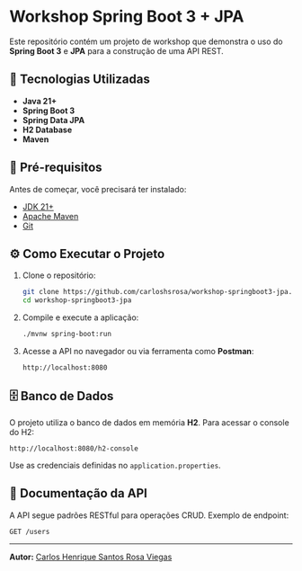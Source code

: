 # Workshop Spring Boot 3 + JPA

Este repositório contém um projeto de workshop que demonstra o uso do **Spring Boot 3** e **JPA** para a construção de uma API REST.

## 🚀 Tecnologias Utilizadas
- **Java 21+**
- **Spring Boot 3**
- **Spring Data JPA**
- **H2 Database**
- **Maven**

## 📌 Pré-requisitos
Antes de começar, você precisará ter instalado:
- [JDK 21+](https://www.oracle.com/java/technologies/javase/jdk21-archive-downloads.html)
- [Apache Maven](https://maven.apache.org/)
- [Git](https://git-scm.com/)

## ⚙️ Como Executar o Projeto
1. Clone o repositório:
   ```sh
   git clone https://github.com/carloshsrosa/workshop-springboot3-jpa.git
   cd workshop-springboot3-jpa
   ```

2. Compile e execute a aplicação:
   ```sh
   ./mvnw spring-boot:run
   ```

3. Acesse a API no navegador ou via ferramenta como **Postman**:
   ```
   http://localhost:8080
   ```

## 🗄️ Banco de Dados
O projeto utiliza o banco de dados em memória **H2**. Para acessar o console do H2:
```
http://localhost:8080/h2-console
```
Use as credenciais definidas no `application.properties`.

## 📜 Documentação da API
A API segue padrões RESTful para operações CRUD. Exemplo de endpoint:
```http
GET /users
```

---

**Autor:** [Carlos Henrique Santos Rosa Viegas](https://github.com/carloshsrosa)
